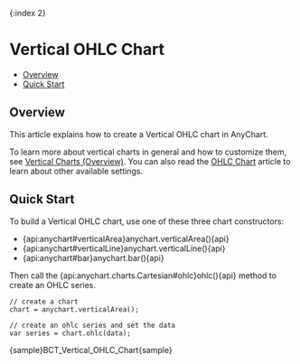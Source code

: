 {:index 2}
# Vertical OHLC Chart

* [Overview](#overview)
* [Quick Start](#quick_start)

## Overview

This article explains how to create a Vertical OHLC chart in AnyChart.

To learn more about vertical charts in general and how to customize them, see [Vertical Charts (Overview)](Overview). You can also read the [OHLC Chart](../OHLC_Chart) article to learn about other available settings.

## Quick Start

To build a Vertical OHLC chart, use one of these three chart constructors:
* {api:anychart#verticalArea}anychart.verticalArea(){api}
* {api:anychart#verticalLine}anychart.verticalLine(){api}
* {api:anychart#bar}anychart.bar(){api}

Then call the {api:anychart.charts.Cartesian#ohlc}ohlc(){api} method to create an OHLC series.

```
// create a chart
chart = anychart.verticalArea();

// create an ohlc series and set the data
var series = chart.ohlc(data);
```

{sample}BCT\_Vertical\_OHLC\_Chart{sample}